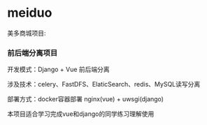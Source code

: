 # meiduo

美多商城项目:

### 前后端分离项目


开发模式：Django + Vue 前后端分离

涉及技术：celery、FastDFS、ElaticSearch、redis、MySQL读写分离

部署方式：docker容器部署 nginx(vue) + uwsgi(django)

本项目适合学习完成vue和django的同学练习理解使用

